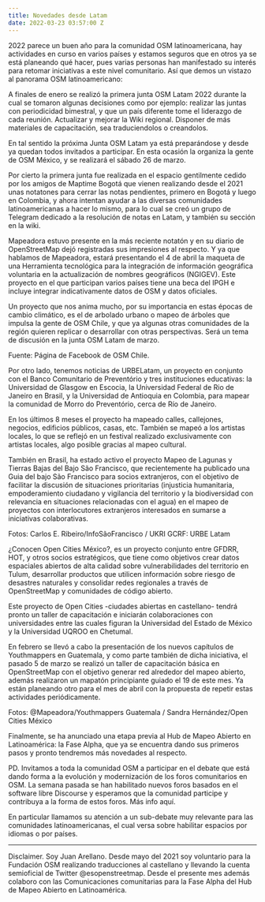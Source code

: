 ```yaml
---
title: Novedades desde Latam
date: 2022-03-23 03:57:00 Z
---
```


2022 parece un buen año para la comunidad OSM latinoamericana, hay actividades en curso en varios países y estamos seguros que en otros ya se está planeando qué hacer, pues varias personas han manifestado su interés para retomar iniciativas a este nivel comunitario. Así que demos un vistazo al panorama OSM latinoamericano:

A finales de enero se realizó la primera junta OSM Latam 2022 durante la cual se tomaron algunas decisiones como por ejemplo: realizar las juntas con periodicidad bimestral, y que un país diferente tome el liderazgo de cada reunión. Actualizar y mejorar la Wiki regional. Disponer de más materiales de capacitación, sea traduciendolos o creandolos.

En tal sentido la próxima Junta OSM Latam ya está preparándose y desde ya quedan todos invitados a participar. En esta ocasión la organiza la gente de OSM México, y se realizará el sábado 26 de marzo. 


Por cierto la primera junta fue realizada en el espacio gentilmente cedido por los amigos de Maptime Bogotá que vienen realizando desde el 2021 unas notatones para cerrar las notas pendientes, primero en Bogotá y luego en Colombia, y ahora intentan ayudar a las diversas comunidades latinoamericanas a hacer lo mismo, para lo cual se creó un grupo de Telegram dedicado a la resolución de notas en Latam, y también su sección en la wiki. 

Mapeadora estuvo presente en la más reciente notatón y en su diario de OpenStreetMap dejó registradas sus impresiones al respecto. Y ya que hablamos de Mapeadora, estará presentando el 4 de abril la maqueta de una Herramienta tecnológica para la integración de información geográfica voluntaria en la actualización de nombres geográficos (NGIGEV). Este proyecto en el que participan varios países tiene una beca del IPGH e incluye integrar indicativamente datos de OSM y datos oficiales.

Un proyecto que nos anima mucho, por su importancia en estas épocas de cambio climático, es el de arbolado urbano o mapeo de árboles que impulsa la gente de OSM Chile, y que ya algunas otras comunidades de la región quieren replicar o desarrollar con otras perspectivas. Será un tema de discusión en la junta OSM Latam de marzo. 


Fuente: Página de Facebook de OSM Chile.

Por otro lado, tenemos noticias de URBELatam, un proyecto en conjunto con el Banco Comunitario de Preventório y tres instituciones educativas: la Universidad de Glasgow en Escocia, la Universidad Federal de Rio de Janeiro en Brasil, y la Universidad de Antioquia en Colombia, para mapear la comunidad de Morro do Preventório, cerca de Río de Janeiro. 

En los últimos 8 meses el proyecto ha mapeado calles, callejones, negocios, edificios públicos, casas, etc. También se mapeó a los artistas locales, lo que se reflejó en un festival realizado exclusivamente con artistas locales, algo posible gracias al mapeo cultural. 

También en Brasil, ha estado activo el proyecto Mapeo de Lagunas y Tierras Bajas del Bajo São Francisco, que recientemente ha publicado una Guia del bajo São Francisco para socios extranjeros, con el objetivo de facilitar la discusión de situaciones prioritarias (injusticia humanitaria, empoderamiento ciudadano y vigilancia del territorio y la biodiversidad con relevancia en situaciones relacionadas con el agua) en el mapeo de proyectos con interlocutores extranjeros interesados ​​en sumarse a iniciativas colaborativas. 


Fotos: Carlos E. Ribeiro/InfoSãoFrancisco / UKRI GCRF: URBE Latam

¿Conocen Open Cities México?, es un proyecto conjunto entre GFDRR, HOT, y otros socios estratégicos, que tiene como objetivos crear datos espaciales abiertos de alta calidad sobre vulnerabilidades del territorio en Tulum, desarrollar productos que utilicen información sobre riesgo de desastres naturales y consolidar redes regionales a través de OpenStreetMap y comunidades de código abierto.

Este proyecto de Open Cities -ciudades abiertas en castellano- tendrá pronto un taller de capacitación e iniciarán colaboraciones con universidades entre las cuales figuran la Universidad del Estado de México y la Universidad UQROO en Chetumal.

En febrero se llevó a cabo la presentación de los nuevos capítulos de Youthmappers en Guatemala, y como parte también de dicha iniciativa, el pasado 5 de marzo se realizó un taller de capacitación básica en OpenStreetMap con el objetivo generar red alrededor del mapeo abierto, además realizaron un mapatón principiante guiado el 19 de este mes. Ya están planeando otro para el mes de abril con la propuesta de repetir estas actividades periódicamente.



Fotos: @Mapeadora/Youthmappers Guatemala / Sandra Hernández/Open Cities México

Finalmente, se ha anunciado una etapa previa al Hub de Mapeo Abierto en Latinoamérica: la Fase Alpha, que ya se encuentra dando sus primeros pasos y pronto tendremos más novedades al respecto.

PD. Invitamos a toda la comunidad OSM a participar en el debate que está dando forma a la evolución y modernización de los foros comunitarios en OSM. La semana pasada se han habilitado nuevos foros basados en el software libre Discourse y esperamos que la comunidad participe y contribuya a la forma de estos foros. Más info aquí.
 
En particular llamamos su atención a un sub-debate muy relevante para las comunidades latinoamericanas, el cual versa sobre habilitar espacios por idiomas o por países. 
 

__________________________

Disclaimer. Soy Juan Arellano. Desde mayo del 2021 soy voluntario para la Fundación OSM realizando traducciones al castellano y llevando la cuenta semioficial de Twitter @esopenstreetmap. Desde el presente mes además colaboro con las Comunicaciones comunitarias para la Fase Alpha del Hub de Mapeo Abierto en Latinoamérica.
